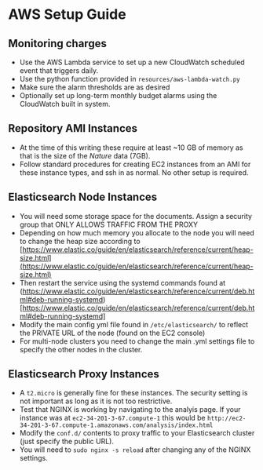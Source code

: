 # AWS Setup Guide

## Monitoring charges
- Use the AWS Lambda service to set up a new CloudWatch scheduled event that triggers daily.
- Use the python function provided in `resources/aws-lambda-watch.py`
- Make sure the alarm thresholds are as desired
- Optionally set up long-term monthly budget alarms using the CloudWatch built in system.

## Repository AMI Instances
- At the time of this writing these require at least ~10 GB of memory as that is the size of the _Nature_ data (7GB).
- Follow standard procedures for creating EC2 instances from an AMI for these instance types, and ssh in as normal. No other setup is required.

## Elasticsearch Node Instances
- You will need some storage space for the documents. Assign a security group that ONLY ALLOWS TRAFFIC FROM THE PROXY
- Depending on how much memory you allocate to the node you will need to change the heap size according to [https://www.elastic.co/guide/en/elasticsearch/reference/current/heap-size.html](https://www.elastic.co/guide/en/elasticsearch/reference/current/heap-size.html)
- Then restart the service using the systemd commands found at (https://www.elastic.co/guide/en/elasticsearch/reference/current/deb.html#deb-running-systemd)[https://www.elastic.co/guide/en/elasticsearch/reference/current/deb.html#deb-running-systemd]
- Modify the main config yml file found in `/etc/elasticsearch/` to reflect the PRIVATE URL of the node (found on the EC2 console)
- For multi-node clusters you need to change the main .yml settings file to specify the other nodes in the cluster.

## Elasticsearch Proxy Instances
- A `t2.micro` is generally fine for these instances. The security setting is not important as long as it is not too restrictive.
- Test that NGINX is working by navigating to the analyis page. If your instance was at `ec2-34-201-3-67.compute-1` this would be `http://ec2-34-201-3-67.compute-1.amazonaws.com/analysis/index.html`
- Modify the `conf.d/` contents to proxy traffic to your Elasticsearch cluster (just specify the public URL).
- You will need to `sudo nginx -s reload` after changing any of the NGINX settings.